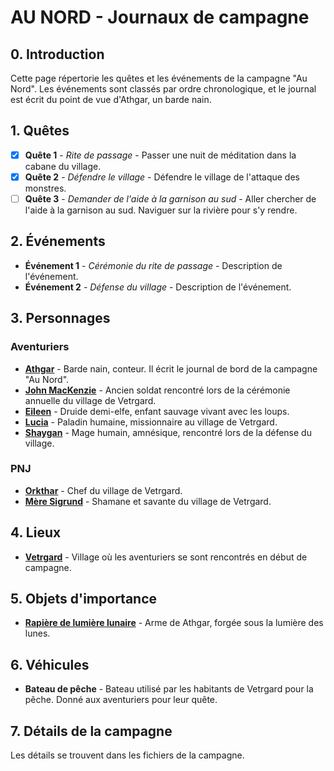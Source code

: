 # AU NORD - Journaux de campagne
## 0. Introduction
Cette page répertorie les quêtes et les événements de la campagne "Au Nord". Les événements sont classés par ordre chronologique, et le journal est écrit du point de vue d'Athgar, un barde nain.

## 1. Quêtes
- [x] **Quête 1** - *Rite de passage* - Passer une nuit de méditation dans la cabane du village.
- [x] **Quête 2** - *Défendre le village* - Défendre le village de l'attaque des monstres.
- [ ] **Quête 3** - *Demander de l'aide à la garnison au sud* - Aller chercher de l'aide à la garnison au sud. Naviguer sur la rivière pour s'y rendre.

## 2. Événements
- **Événement 1** - *Cérémonie du rite de passage* - Description de l'événement.
- **Événement 2** - *Défense du village* - Description de l'événement.

## 3. Personnages
### Aventuriers
- [**Athgar**](/3_Personnages/Backstory_Athgar.md) - Barde nain, conteur. Il écrit le journal de bord de la campagne "Au Nord".
- [**John MacKenzie**](/3_Personnages/Backstory_John-MacKenzie.md) - Ancien soldat rencontré lors de la cérémonie annuelle du village de Vetrgard.
- [**Eileen**](/3_Personnages/Backstory_Eileen.md) - Druide demi-elfe, enfant sauvage vivant avec les loups.
- [**Lucia**](/3_Personnages/Backstory_Lucia.md) - Paladin humaine, missionnaire au village de Vetrgard.
- [**Shaygan**](/3_Personnages/Backstory_Shaygan.md) - Mage humain, amnésique, rencontré lors de la défense du village.
### PNJ
- [**Orkthar**](/3_Personnages/Orkthar.md) - Chef du village de Vetrgard.
- [**Mère Sigrund**](/3_Personnages/Vertgrad_Sigrund.md) - Shamane et savante du village de Vetrgard.

## 4. Lieux
- [**Vetrgard**](/4_Lieux/Vetrgrad.md) - Village où les aventuriers se sont rencontrés en début de campagne.

## 5. Objets d'importance
- [**Rapière de lumière lunaire**](/5_Objets/Rapiere-lumiere-lunaire.md) - Arme de Athgar, forgée sous la lumière des lunes.

## 6. Véhicules
- **Bateau de pêche** - Bateau utilisé par les habitants de Vetrgard pour la pêche. Donné aux aventuriers pour leur quête.

## 7. Détails de la campagne
Les détails se trouvent dans les fichiers de la campagne.
